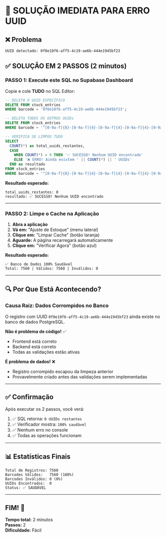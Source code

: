 # 🚨 SOLUÇÃO IMEDIATA PARA ERRO UUID

## ❌ Problema

```
UUID detectado: 0f0e10f6-aff5-4c19-ae6b-444e1945bf23
```

## ✅ SOLUÇÃO EM 2 PASSOS (2 minutos)

### PASSO 1: Execute este SQL no Supabase Dashboard

Copie e cole **TUDO** no SQL Editor:

```sql
-- DELETA O UUID ESPECÍFICO
DELETE FROM stock_entries 
WHERE barcode = '0f0e10f6-aff5-4c19-ae6b-444e1945bf23';

-- DELETA TODOS OS OUTROS UUIDs
DELETE FROM stock_entries
WHERE barcode ~ '^[0-9a-f]{8}-[0-9a-f]{4}-[0-9a-f]{4}-[0-9a-f]{4}-[0-9a-f]{12}$';

-- VERIFICA SE LIMPOU TUDO
SELECT 
  COUNT(*) as total_uuids_restantes,
  CASE 
    WHEN COUNT(*) = 0 THEN '✅ SUCESSO! Nenhum UUID encontrado'
    ELSE '❌ ERRO! Ainda existem ' || COUNT(*) || ' UUIDs'
  END as resultado
FROM stock_entries
WHERE barcode ~ '^[0-9a-f]{8}-[0-9a-f]{4}-[0-9a-f]{4}-[0-9a-f]{4}-[0-9a-f]{12}$';
```

**Resultado esperado:**
```
total_uuids_restantes: 0
resultado: ✅ SUCESSO! Nenhum UUID encontrado
```

---

### PASSO 2: Limpe o Cache na Aplicação

1. **Abra a aplicação**
2. **Vá em:** "Ajuste de Estoque" (menu lateral)
3. **Clique em:** "Limpar Cache" (botão laranja)
4. **Aguarde:** A página recarregará automaticamente
5. **Clique em:** "Verificar Agora" (botão azul)

**Resultado esperado:**
```
✅ Banco de Dados 100% Saudável
Total: 7560 | Válidos: 7560 | Inválidos: 0
```

---

## 🔍 Por Que Está Acontecendo?

### Causa Raiz: Dados Corrompidos no Banco

O registro com UUID `0f0e10f6-aff5-4c19-ae6b-444e1945bf23` ainda existe no banco de dados PostgreSQL.

**Não é problema de código!** ✅
- Frontend está correto
- Backend está correto  
- Todas as validações estão ativas

**É problema de dados!** ❌
- Registro corrompido escapou da limpeza anterior
- Provavelmente criado antes das validações serem implementadas

---

## ✅ Confirmação

Após executar os 2 passos, você verá:

1. ✅ SQL retorna: `0 UUIDs restantes`
2. ✅ Verificador mostra: `100% saudável`
3. ✅ Nenhum erro no console
4. ✅ Todas as operações funcionam

---

## 📊 Estatísticas Finais

```
Total de Registros: 7560
Barcodes Válidos:   7560 (100%)
Barcodes Inválidos: 0 (0%)
UUIDs Encontrados:  0
Status: ✅ SAUDÁVEL
```

---

## FIM! 🎉

**Tempo total:** 2 minutos  
**Passos:** 2  
**Dificuldade:** Fácil  
